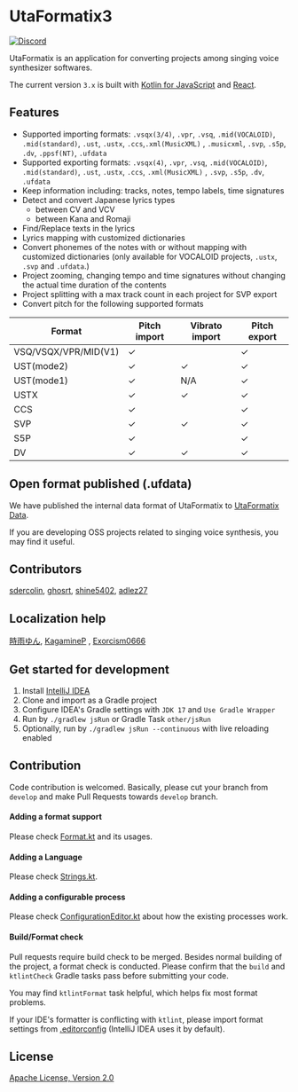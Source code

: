 # UtaFormatix3

[![Discord](https://img.shields.io/discord/984044285584359444?style=for-the-badge&label=discord&logo=discord&logoColor=ffffff&color=7389D8&labelColor=6A7EC2)](https://discord.gg/TyEcQ6P73y)

UtaFormatix is an application for converting projects among singing voice synthesizer softwares.

The current version `3.x` is built with [Kotlin for JavaScript](https://kotlinlang.org/docs/js-overview.html)
and [React](https://github.com/facebook/react).

## Features

- Supported importing
  formats: `.vsqx(3/4)`, `.vpr`, `.vsq`, `.mid(VOCALOID)`, `.mid(standard)`, `.ust`, `.ustx`, `.ccs`,`.xml(MusicXML)`
  , `.musicxml`, `.svp`, `.s5p`, `.dv`, `.ppsf(NT)`, `.ufdata`
- Supported exporting
  formats: `.vsqx(4)`, `.vpr`, `.vsq`, `.mid(VOCALOID)`, `.mid(standard)`, `.ust`, `.ustx`, `.ccs`, `.xml(MusicXML)`
  , `.svp`, `.s5p`, `.dv`, `.ufdata`
- Keep information including: tracks, notes, tempo labels, time signatures
- Detect and convert Japanese lyrics types
    - between CV and VCV
    - between Kana and Romaji
- Find/Replace texts in the lyrics
- Lyrics mapping with customized dictionaries
- Convert phonemes of the notes with or without mapping with customized dictionaries (only available for VOCALOID
  projects, `.ustx`, `.svp` and `.ufdata`.)
- Project zooming, changing tempo and time signatures without changing the actual time duration of the contents
- Project splitting with a max track count in each project for SVP export
- Convert pitch for the following supported formats

| Format               | Pitch import | Vibrato import | Pitch export |
|----------------------|--------------|----------------|--------------|
| VSQ/VSQX/VPR/MID(V1) | ✓            |                | ✓            |
| UST(mode2)           | ✓            | ✓              | ✓            |
| UST(mode1)           | ✓            | N/A            | ✓            |
| USTX                 | ✓            | ✓              | ✓            |
| CCS                  | ✓            |                | ✓            |
| SVP                  | ✓            | ✓              | ✓            |
| S5P                  | ✓            |                | ✓            |
| DV                   | ✓            | ✓              | ✓            |

## Open format published (.ufdata)

We have published the internal data format of UtaFormatix
to [UtaFormatix Data](https://github.com/sdercolin/utaformatix-data).

If you are developing OSS projects related to singing voice synthesis, you may find it useful.

## Contributors

[sdercolin](https://github.com/sdercolin), [ghosrt](https://github.com/ghosrt), [shine5402](https://github.com/shine5402), [adlez27](https://github.com/adlez27)

## Localization help

[時雨ゆん](https://twitter.com/Yun_Shigure), [KagamineP](https://github.com/KagamineP)
, [Exorcism0666](https://github.com/Exorcism0666)

## Get started for development

1. Install [IntelliJ IDEA](https://www.jetbrains.com/idea/)
2. Clone and import as a Gradle project
3. Configure IDEA's Gradle settings with `JDK 17` and `Use Gradle Wrapper`
4. Run by `./gradlew jsRun` or Gradle Task `other/jsRun`
5. Optionally, run by `./gradlew jsRun --continuous` with live reloading enabled

## Contribution

Code contribution is welcomed. Basically, please cut your branch from `develop` and make Pull Requests towards `develop`
branch.

#### Adding a format support

Please check [Format.kt](src/jsMain/kotlin/model/Format.kt) and its usages.

#### Adding a Language

Please check [Strings.kt](src/jsMain/kotlin/ui/strings/Strings.kt).

#### Adding a configurable process

Please check [ConfigurationEditor.kt](src/jsMain/kotlin/ui/ConfigurationEditor.kt)
about how the existing processes work.

#### Build/Format check

Pull requests require build check to be merged. Besides normal building of the project, a format check is conducted.
Please confirm that the `build` and `ktlintCheck` Gradle tasks pass before submitting your code.

You may find `ktlintFormat` task helpful, which helps fix most format problems.

If your IDE's formatter is conflicting with `ktlint`, please import format settings
from [.editorconfig](.editorconfig) (IntelliJ IDEA uses it by default).

## License

[Apache License, Version 2.0](LICENSE.md)
